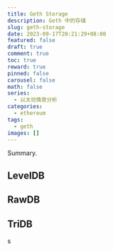 ```yaml
---
title: Geth Storage
description: Geth 中的存储
slug: geth-storage
date: 2023-09-17T20:21:29+08:00
featured: false
draft: true
comment: true
toc: true
reward: true
pinned: false
carousel: false
math: false
series:
  - 以太坊情景分析
categories:
  - ethereum
tags:
  - geth
images: []
---
```


Summary.

<!--more-->

## LevelDB

## RawDB

## TriDB

s
